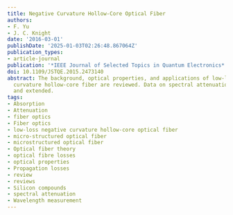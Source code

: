```yaml
---
title: Negative Curvature Hollow-Core Optical Fiber
authors:
- F. Yu
- J. C. Knight
date: '2016-03-01'
publishDate: '2025-01-03T02:26:48.867064Z'
publication_types:
- article-journal
publication: '*IEEE Journal of Selected Topics in Quantum Electronics*'
doi: 10.1109/JSTQE.2015.2473140
abstract: The background, optical properties, and applications of low-loss negative
  curvature hollow-core fiber are reviewed. Data on spectral attenuation are collated
  and extended.
tags:
- Absorption
- Attenuation
- fiber optics
- Fiber optics
- low-loss negative curvature hollow-core optical fiber
- micro-structured optical fiber
- microstructured optical fiber
- Optical fiber theory
- optical fibre losses
- optical properties
- Propagation losses
- review
- reviews
- Silicon compounds
- spectral attenuation
- Wavelength measurement
---
```

